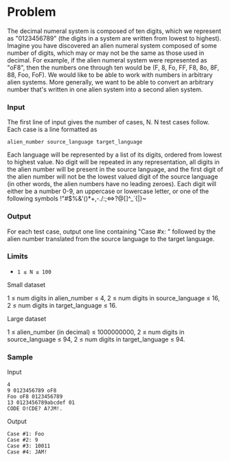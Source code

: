 # Problem

The decimal numeral system is composed of ten digits, which we represent as "0123456789" (the digits in a system are written from lowest to highest). Imagine you have discovered an alien numeral system composed of some number of digits, which may or may not be the same as those used in decimal. For example, if the alien numeral system were represented as "oF8", then the numbers one through ten would be (F, 8, Fo, FF, F8, 8o, 8F, 88, Foo, FoF). We would like to be able to work with numbers in arbitrary alien systems. More generally, we want to be able to convert an arbitrary number that's written in one alien system into a second alien system.

### Input

The first line of input gives the number of cases, N. N test cases follow. Each case is a line formatted as

~~~~~
alien_number source_language target_language
~~~~~

Each language will be represented by a list of its digits, ordered from lowest to highest value. No digit will be repeated in any representation, all digits in the alien number will be present in the source language, and the first digit of the alien number will not be the lowest valued digit of the source language (in other words, the alien numbers have no leading zeroes). Each digit will either be a number 0-9, an uppercase or lowercase letter, or one of the following symbols !"#$%&'()*+,-./:;<=>?@[\]^_`{|}~

### Output

For each test case, output one line containing "Case #x: " followed by the alien number translated from the source language to the target language.

### Limits

* `1 ≤ N ≤ 100`

Small dataset

1 ≤ num digits in alien_number ≤ 4,
2 ≤ num digits in source_language ≤ 16,
2 ≤ num digits in target_language ≤ 16.

Large dataset

1 ≤ alien_number (in decimal) ≤ 1000000000,
2 ≤ num digits in source_language ≤ 94,
2 ≤ num digits in target_language ≤ 94.

### Sample

Input

~~~~~
4
9 0123456789 oF8
Foo oF8 0123456789
13 0123456789abcdef 01
CODE O!CDE? A?JM!.
~~~~~

Output

~~~~~
Case #1: Foo
Case #2: 9
Case #3: 10011
Case #4: JAM!
~~~~~
